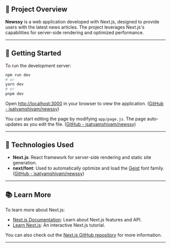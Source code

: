## 📄 Project Overview

**Newssy** is a web application developed with Next.js, designed to provide users with the latest news articles. The project leverages Next.js's capabilities for server-side rendering and optimized performance.

---

## 🚀 Getting Started

To run the development server:

```bash
npm run dev
# or
yarn dev
# or
pnpm dev
```


Open [http://localhost:3000](http://localhost:3000) in your browser to view the application. ([GitHub - isatyamshivam/newssy](https://github.com/isatyamshivam/newssy?utm_source=chatgpt.com))

You can start editing the page by modifying `app/page.js`. The page auto-updates as you edit the file. ([GitHub - isatyamshivam/newssy](https://github.com/isatyamshivam/newssy?utm_source=chatgpt.com))

---

## 🧰 Technologies Used

- **Next.js**: React framework for server-side rendering and static site generation.
- **next/font**: Used to automatically optimize and load the [Geist](https://vercel.com/font) font family. ([GitHub - isatyamshivam/newssy](https://github.com/isatyamshivam/newssy?utm_source=chatgpt.com))

---

## 📚 Learn More

To learn more about Next.js:

- [Next.js Documentation](https://nextjs.org/docs): Learn about Next.js features and API.
- [Learn Next.js](https://nextjs.org/learn): An interactive Next.js tutorial.

You can also check out the [Next.js GitHub repository](https://github.com/vercel/next.js) for more information.

---
